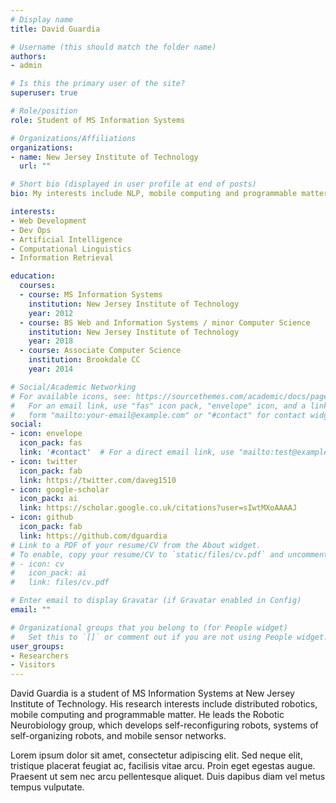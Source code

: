 ```yaml
---
# Display name
title: David Guardia

# Username (this should match the folder name)
authors:
- admin

# Is this the primary user of the site?
superuser: true

# Role/position
role: Student of MS Information Systems

# Organizations/Affiliations
organizations:
- name: New Jersey Institute of Technology
  url: ""

# Short bio (displayed in user profile at end of posts)
bio: My interests include NLP, mobile computing and programmable matter.

interests:
- Web Development
- Dev Ops
- Artificial Intelligence
- Computational Linguistics
- Information Retrieval

education:
  courses:
  - course: MS Information Systems
    institution: New Jersey Institute of Technology
    year: 2012
  - course: BS Web and Information Systems / minor Computer Science
    institution: New Jersey Institute of Technology
    year: 2018
  - course: Associate Computer Science
    institution: Brookdale CC
    year: 2014

# Social/Academic Networking
# For available icons, see: https://sourcethemes.com/academic/docs/page-builder/#icons
#   For an email link, use "fas" icon pack, "envelope" icon, and a link in the
#   form "mailto:your-email@example.com" or "#contact" for contact widget.
social:
- icon: envelope
  icon_pack: fas
  link: '#contact'  # For a direct email link, use "mailto:test@example.org".
- icon: twitter
  icon_pack: fab
  link: https://twitter.com/daveg1510
- icon: google-scholar
  icon_pack: ai
  link: https://scholar.google.co.uk/citations?user=sIwtMXoAAAAJ
- icon: github
  icon_pack: fab
  link: https://github.com/dguardia
# Link to a PDF of your resume/CV from the About widget.
# To enable, copy your resume/CV to `static/files/cv.pdf` and uncomment the lines below.
# - icon: cv
#   icon_pack: ai
#   link: files/cv.pdf

# Enter email to display Gravatar (if Gravatar enabled in Config)
email: ""

# Organizational groups that you belong to (for People widget)
#   Set this to `[]` or comment out if you are not using People widget.
user_groups:
- Researchers
- Visitors
---
```


David Guardia is a student of MS Information Systems at New Jersey Institute of Technology. His research interests include distributed robotics, mobile computing and programmable matter. He leads the Robotic Neurobiology group, which develops self-reconfiguring robots, systems of self-organizing robots, and mobile sensor networks.

Lorem ipsum dolor sit amet, consectetur adipiscing elit. Sed neque elit, tristique placerat feugiat ac, facilisis vitae arcu. Proin eget egestas augue. Praesent ut sem nec arcu pellentesque aliquet. Duis dapibus diam vel metus tempus vulputate.

